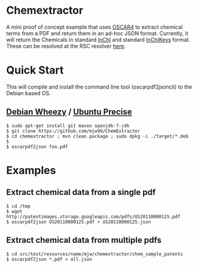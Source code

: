 # Chemextractor

A mini proof of concept example that uses [OSCAR4](https://github.com/BlueObelisk/oscar4/) to extract chemical terms from a PDF and return them in an ad-hoc JSON format. Currently, it will return the Chemicals in standard [InChI](http://en.wikipedia.org/wiki/International_Chemical_Identifier) and standard [InChIKeys](http://en.wikipedia.org/wiki/International_Chemical_Identifier#InChIKey) format. These can be resolved at the RSC resolver [here](http://www.chemspider.com/inchi-resolver/Resolver.aspx).

# Quick Start

This will compile and install the command line tool (oscarpdf2jsoncli) to the Debian based OS.

## [Debian Wheezy](http://www.debian.org/releases/wheezy/) / [Ubuntu Precise](http://releases.ubuntu.com/precise/)

    $ sudo apt-get install git maven openjdk-7-jdk
    $ git clone https://github.com/mjw99/ChemExtractor
    $ cd chemextractor ; mvn clean package ; sudo dpkg -i ./target/*.deb
    $
    $ oscarpdf2json foo.pdf

# Examples

## Extract chemical data from a single pdf

    $ cd /tmp
    $ wget http://patentimages.storage.googleapis.com/pdfs/US20110000125.pdf
    $ oscarpdf2json US20110000125.pdf > US20110000125.json

## Extract chemical data from multiple pdfs
   
    $ cd src/test/resources/name/mjw/chemextractor/chem_sample_patents
    $ oscarpdf2json *.pdf > all.json
